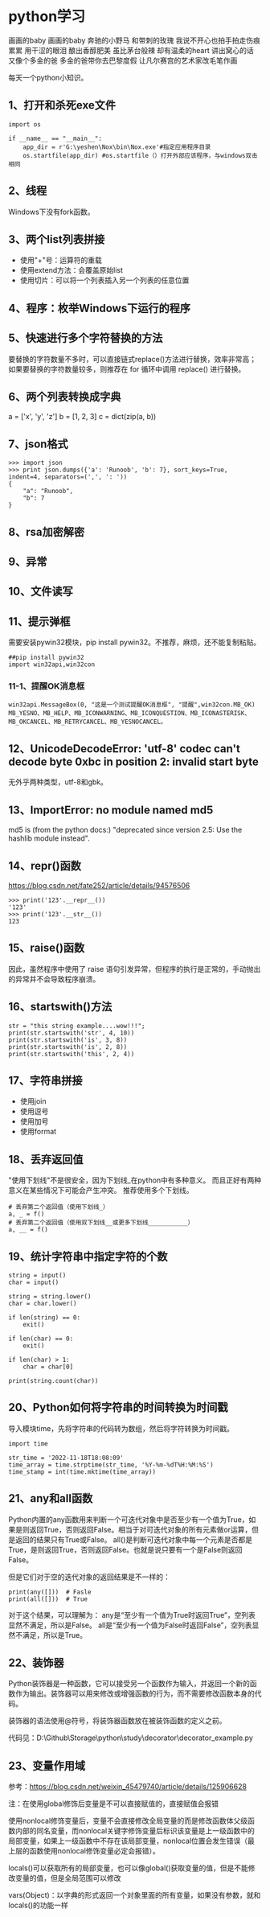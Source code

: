 # python学习

画画的baby 画画的baby
奔驰的小野马 和带刺的玫瑰
我说不开心也拍手拍走伤痕累累
用干涩的眼泪 酿出香醇肥美
虽比茅台般辣 却有温柔的heart
讲出窝心的话 又像个多金的爸
多金的爸带你去巴黎度假
让凡尔赛宫的艺术家改毛笔作画

每天一个python小知识。

## 1、打开和杀死exe文件
```
import os
    
if __name__ == "__main__":
    app_dir = r'G:\yeshen\Nox\bin\Nox.exe'#指定应用程序目录
	os.startfile(app_dir) #os.startfile（）打开外部应该程序，与windows双击相同
```

## 2、线程
Windows下没有fork函数。

## 3、两个list列表拼接
- 使用"+"号：运算符的重载
- 使用extend方法：会覆盖原始list
- 使用切片：可以将一个列表插入另一个列表的任意位置

## 4、程序：枚举Windows下运行的程序

## 5、快速进行多个字符替换的方法
要替换的字符数量不多时，可以直接链式replace()方法进行替换，效率非常高；
如果要替换的字符数量较多，则推荐在 for 循环中调用 replace() 进行替换。

## 6、两个列表转换成字典
a = ['x', 'y', 'z']
b = [1, 2, 3]
c = dict(zip(a, b))

## 7、json格式
```
>>> import json
>>> print json.dumps({'a': 'Runoob', 'b': 7}, sort_keys=True, indent=4, separators=(',', ': '))
{
    "a": "Runoob",
    "b": 7
}
```

## 8、rsa加密解密



## 9、异常


## 10、文件读写

## 11、提示弹框
需要安装pywin32模块，pip install pywin32。不推荐，麻烦，还不能复制粘贴。
```
##pip install pywin32
import win32api,win32con
```

### 11-1、提醒OK消息框
```
win32api.MessageBox(0, "这是一个测试提醒OK消息框", "提醒",win32con.MB_OK)
MB_YESNO、MB_HELP、MB_ICONWARNING、MB_ICONQUESTION、MB_ICONASTERISK、MB_OKCANCEL、MB_RETRYCANCEL、MB_YESNOCANCEL。
```

## 12、UnicodeDecodeError: 'utf-8' codec can't decode byte 0xbc in position 2: invalid start byte
无外乎两种类型，utf-8和gbk。

## 13、ImportError: no module named md5
md5 is (from the python docs:) "deprecated since version 2.5: Use the hashlib module instead".

## 14、repr()函数
https://blog.csdn.net/fate252/article/details/94576506
```
>>> print('123'.__repr__())
'123'
>>> print('123'.__str__())
123
```

## 15、raise()函数
因此，虽然程序中使用了 raise 语句引发异常，但程序的执行是正常的，手动抛出的异常并不会导致程序崩溃。

## 16、startswith()方法
```
str = "this string example....wow!!!";
print(str.startswith('str', 4, 10))
print(str.startswith('is', 3, 8))
print(str.startswith('is', 2, 8))
print(str.startswith('this', 2, 4))
```

## 17、字符串拼接
- 使用join
- 使用逗号
- 使用加号
- 使用format

## 18、丢弃返回值
"使用下划线"不是很安全，因为下划线_在python中有多种意义。
而且正好有两种意义在某些情况下可能会产生冲突。
推荐使用多个下划线。
```
# 丢弃第二个返回值（使用下划线_）
a, _ = f()
# 丢弃第二个返回值（使用双下划线__或更多下划线___________）
a, __ = f()
```

## 19、统计字符串中指定字符的个数
```
string = input()
char = input()
 
string = string.lower()
char = char.lower()
 
if len(string) == 0:
    exit()
 
if len(char) == 0:
    exit()
 
if len(char) > 1:
    char = char[0]
 
print(string.count(char))
```

## 20、Python如何将字符串的时间转换为时间戳
导入模块time，先将字符串的代码转为数组，然后将字符转换为时间戳。
```
import time

str_time = '2022-11-18T18:08:09'
time_array = time.strptime(str_time, '%Y-%m-%dT%H:%M:%S')
time_stamp = int(time.mktime(time_array))
```

## 21、any和all函数
Python内置的any函数用来判断一个可迭代对象中是否至少有一个值为True，如果是则返回True，否则返回False。相当于对可迭代对象的所有元素做or运算，但是返回的结果只有True或False。
all()是判断可迭代对象中每一个元素是否都是True，是则返回True，否则返回False。也就是说只要有一个是False则返回False。

但是它们对于空的迭代对象的返回结果是不一样的：
```
print(any([]))  # Fasle
print(all([]))  # True
```
对于这个结果，可以理解为：
any是“至少有一个值为True时返回True”，空列表显然不满足，所以是False。
all是“至少有一个值为False时返回False”，空列表显然不满足，所以是True。

## 22、装饰器
Python装饰器是一种函数，它可以接受另一个函数作为输入，并返回一个新的函数作为输出。装饰器可以用来修改或增强函数的行为，而不需要修改函数本身的代码。

装饰器的语法使用@符号，将装饰器函数放在被装饰函数的定义之前。

代码见：D:\Github\Storage\python\study\decorator\decorator_example.py

## 23、变量作用域
参考：https://blog.csdn.net/weixin_45479740/article/details/125906628

注：在使用global修饰后变量是不可以直接赋值的，直接赋值会报错

使用nonlocal修饰变量后，变量不会直接修改全局变量的而是修改函数体父级函数内部的同名变量，而nonlocal关键字修饰变量后标识该变量是上一级函数中的局部变量，如果上一级函数中不存在该局部变量，nonlocal位置会发生错误（最上层的函数使用nonlocal修饰变量必定会报错）。

locals()可以获取所有的局部变量，也可以像global()获取变量的值，但是不能修改变量的值，但是全局范围可以修改

vars(Object)：以字典的形式返回一个对象里面的所有变量，如果没有参数，就和locals()的功能一样



